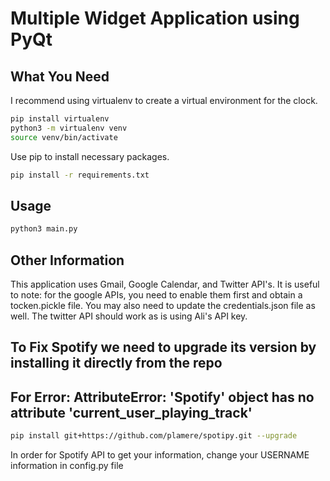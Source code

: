 # Multiple Widget Application using PyQt

## What You Need

I recommend using virtualenv to create a virtual environment for the clock.

```bash
pip install virtualenv
python3 -m virtualenv venv
source venv/bin/activate
```

Use pip to install necessary packages.

```bash
pip install -r requirements.txt
```

## Usage

```bash
python3 main.py
```

## Other Information

This application uses Gmail, Google Calendar, and Twitter API's. It is useful to note: for the google APIs, you need to enable them first and obtain a tocken.pickle file. 
You may also need to update the credentials.json file as well.
The twitter API should work as is using Ali's API key.


## To Fix Spotify we need to upgrade its version by installing it directly from the repo
## For Error: AttributeError: 'Spotify' object has no attribute 'current_user_playing_track'

```bash
pip install git+https://github.com/plamere/spotipy.git --upgrade
```

In order for Spotify API to get your information, change your USERNAME information in config.py file 
